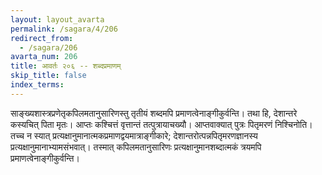 ```yaml
---
layout: layout_avarta
permalink: /sagara/4/206
redirect_from:
  - /sagara/206
avarta_num: 206
title: आवर्तः २०६ -- शब्दप्रमाणम्
skip_title: false
index_terms: 
---
```


साङ्ख्यशास्त्रप्रणेतृकपिलमतानुसारिणस्तु
तृतीयं शब्दमपि प्रमाणत्वेनाङ्गीकुर्वन्ति। तथा हि, देशान्तरे कस्यचित्
पिता मृतः। आप्तः कश्चित्तं वृत्तान्तं तत्पुत्रायाचख्यौ। आप्तवाक्यात् पुत्रः पितृमरणं निश्चिनोति। तच्च न स्यात् प्रत्यक्षानुमानात्मकप्रमाणद्वयमात्राङ्गीकारे;
देशान्तरोत्पन्नपितृमरणज्ञानस्य प्रत्यक्षानुमानाभ्यामसंभवात्। तस्मात् कपिलमतानुसारिणः प्रत्यक्षानुमानशब्दात्मकं त्रयमपि प्रमाणत्वेनाङ्गीकुर्वन्ति।
